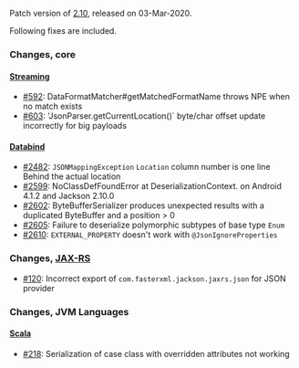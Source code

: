 Patch version of [2.10](Jackson-Release-2.10), released on 03-Mar-2020.

Following fixes are included.

### Changes, core

#### [Streaming](../../jackson-core)

* [#592](../../jackson-core/issues/592): DataFormatMatcher#getMatchedFormatName throws NPE when no match exists
* [#603](../../jackson-core/issues/603): 'JsonParser.getCurrentLocation()` byte/char offset update incorrectly for big payloads

#### [Databind](../../jackson-databind)

* [#2482](../../jackson-databind/issues/2482): `JSONMappingException` `Location` column number is one line Behind the actual location
* [#2599](../../jackson-databind/issues/2599): NoClassDefFoundError at DeserializationContext.<init> on Android 4.1.2 and Jackson 2.10.0
* [#2602](../../jackson-databind/issues/2602): ByteBufferSerializer produces unexpected results with a duplicated ByteBuffer and a position > 0
* [#2605](../../jackson-databind/issues/2605): Failure to deserialize polymorphic subtypes of base type `Enum`
* [#2610](../../jackson-databind/issues/2610): `EXTERNAL_PROPERTY` doesn't work with `@JsonIgnoreProperties`

### Changes, [JAX-RS](../../jackson-jaxrs-providers)

* [#120](../../jackson-jaxrs-providers/issues/120): Incorrect export of `com.fasterxml.jackson.jaxrs.json` for JSON provider

### Changes, JVM Languages

#### [Scala](../../jackson-module-scala)

* [#218](../../../../jackson-module-scala/218): Serialization of case class with overridden attributes not working



